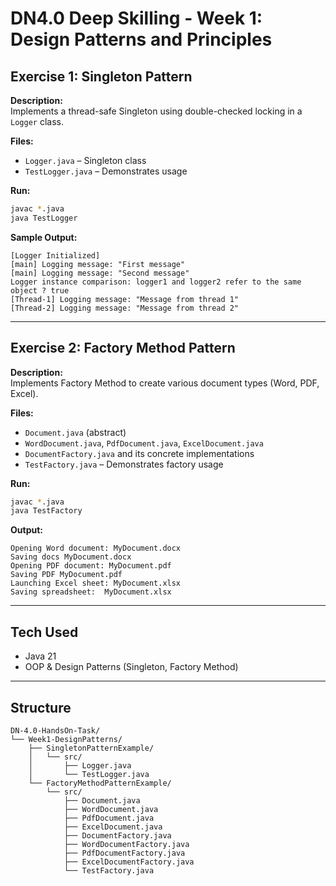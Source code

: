 # DN4.0 Deep Skilling - Week 1: Design Patterns and Principles

## Exercise 1: Singleton Pattern

**Description:**  
Implements a thread-safe Singleton using double-checked locking in a `Logger` class.

**Files:**
- `Logger.java` – Singleton class  
- `TestLogger.java` – Demonstrates usage  

**Run:**
```bash
javac *.java
java TestLogger
```

**Sample Output:**
```
[Logger Initialized]
[main] Logging message: "First message"
[main] Logging message: "Second message"
Logger instance comparison: logger1 and logger2 refer to the same object ? true
[Thread-1] Logging message: "Message from thread 1"
[Thread-2] Logging message: "Message from thread 2"
```

---

## Exercise 2: Factory Method Pattern

**Description:**  
Implements Factory Method to create various document types (Word, PDF, Excel).

**Files:**
- `Document.java` (abstract)  
- `WordDocument.java`, `PdfDocument.java`, `ExcelDocument.java`  
- `DocumentFactory.java` and its concrete implementations  
- `TestFactory.java` – Demonstrates factory usage  

**Run:**
```bash
javac *.java
java TestFactory
```

**Output:**
```
Opening Word document: MyDocument.docx
Saving docs MyDocument.docx
Opening PDF document: MyDocument.pdf
Saving PDF MyDocument.pdf
Launching Excel sheet: MyDocument.xlsx
Saving spreadsheet:  MyDocument.xlsx
```

---

## Tech Used

- Java 21  
- OOP & Design Patterns (Singleton, Factory Method)

---

## Structure
```
DN-4.0-HandsOn-Task/
└── Week1-DesignPatterns/
    ├── SingletonPatternExample/
    │   └── src/
    │       ├── Logger.java
    │       └── TestLogger.java
    └── FactoryMethodPatternExample/
        └── src/
            ├── Document.java
            ├── WordDocument.java
            ├── PdfDocument.java
            ├── ExcelDocument.java
            ├── DocumentFactory.java
            ├── WordDocumentFactory.java
            ├── PdfDocumentFactory.java
            ├── ExcelDocumentFactory.java
            └── TestFactory.java
```
